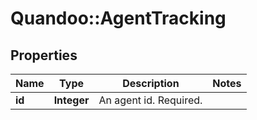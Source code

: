# Quandoo::AgentTracking

## Properties
Name | Type | Description | Notes
------------ | ------------- | ------------- | -------------
**id** | **Integer** | An agent id. Required. | 


